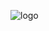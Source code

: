 
![logo](https://github.com/StellaKarolinaNunes/100DaysCSS/assets/118007989/9fe423e2-d374-4ae5-9935-eaf4ee662c70)


